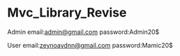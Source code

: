# Mvc_Library_Revise
Admin
email:admin@gmail.com
password:Admin20$

User
email:zeynoaydnn@gmail.com
password:Mamic20$
